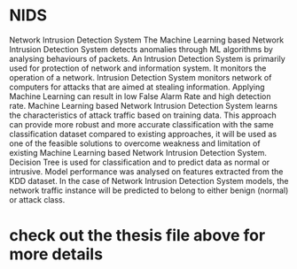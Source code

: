 # NIDS
Network Intrusion Detection System
The Machine Learning based Network Intrusion Detection System detects anomalies through ML algorithms by analysing behaviours of packets. An Intrusion Detection System is primarily used for protection of network and information system. It monitors the operation of a network. Intrusion Detection System monitors network of computers for attacks that are aimed at stealing information. Applying Machine Learning can result in low False Alarm Rate and high detection rate. Machine Learning based Network Intrusion Detection System learns the characteristics of attack traffic based on training data. This approach can provide more robust and more accurate classification with the same classification dataset compared to existing approaches, it will be used as one of the feasible solutions to overcome weakness and limitation of existing Machine Learning based Network Intrusion Detection System. Decision Tree is used for classification and to predict data as normal or intrusive. Model performance was analysed on features extracted from the KDD dataset. In the case of Network Intrusion Detection System models, the network traffic instance will be predicted to belong to either benign (normal) or attack class.

# check out the thesis file above for more details
